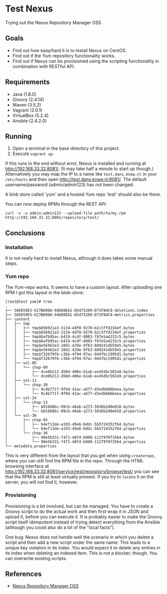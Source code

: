 Test Nexus
==========
Trying out the Nexus Repository Manager OSS

Goals
-----
* Find out how easy/hard it is to install Nexus on CentOS.
* Find out if the Yum repository functionality works.
* Find out if Nexus can be provisioned using the scripting functionality
  in combination with RESTful API.

Requirements
------------
* Java (1.8.0)
* Groovy (2.4.14)
* Maven (3.5.2)
* Vagrant (2.0.1)
* VirtualBox (5.2.4)
* Ansible (2.4.2.0)

Running
-------
1. Open a terminal in the base directory of this project.
2. Execute `vagrant up`.

If this runs to the end without error, Nexus is installed and running at
http://192.168.33.32:8081/. (It may take half a minute to start up though.)
Alternatively you may map the IP to a name like `test.dans.knaw.nl` in your `/etc/hosts`
and then open http://test.dans.knaw.nl:8081/. The default username/password
(admin/admin123) has not been changed.

A blob store called 'yum' and a hosted Yum repo 'test' should also be there.

You can now deploy RPMs through the REST API:

```
curl -v -u admin:admin123 --upload-file path/to/my.rpm http://192.168.33.32:8081/repository/test/
```

Conclusions
-----------

### Installation
It is not really hard to install Nexus, although it does takes some manual steps.

### Yum repo
The Yum-repo works. It seems to have a custom layout. After uploading one RPM I got this layout in
the blob-store:

```
[root@test yum]# tree
.
├── 56E859E5-627B890A-94D89EA1-D5475209-D71F84C8-deletions.index
├── 56E859E5-627B890A-94D89EA1-D5475209-D71F84C8-metrics.properties
├── content
│   ├── tmp
│   │   ├── tmp$65b921a3-3134-4df0-9270-b2c3ffd234ef.bytes
│   │   ├── tmp$65b921a3-3134-4df0-9270-b2c3ffd234ef.properties
│   │   ├── tmp$6afb95ac-b419-4cdf-8003-f87e5a4232c5.bytes
│   │   ├── tmp$6afb95ac-b419-4cdf-8003-f87e5a4232c5.properties
│   │   ├── tmp$e56462e3-10d1-429e-9f63-609241db59e5.bytes
│   │   ├── tmp$e56462e3-10d1-429e-9f63-609241db59e5.properties
│   │   ├── tmp$f32679f6-c3bb-4f94-97ac-9d4fbc1995d1.bytes
│   │   └── tmp$f32679f6-c3bb-4f94-97ac-9d4fbc1995d1.properties
│   ├── vol-05
│   │   └── chap-09
│   │       ├── dce0b212-d50d-406e-b1ab-ee45dbc502a9.bytes
│   │       └── dce0b212-d50d-406e-b1ab-ee45dbc502a9.properties
│   ├── vol-11
│   │   └── chap-20
│   │       ├── 9c4b771f-9f9d-42ac-a677-d3edb686beea.bytes
│   │       └── 9c4b771f-9f9d-42ac-a677-d3edb686beea.properties
│   ├── vol-24
│   │   └── chap-13
│   │       ├── b81660bc-99cb-46ab-a273-5036b2d0e010.bytes
│   │       └── b81660bc-99cb-46ab-a273-5036b2d0e010.properties
│   └── vol-36
│       ├── chap-03
│       │   ├── b4ef13de-a193-49a6-bddc-5b5f24352fb4.bytes
│       │   └── b4ef13de-a193-49a6-bddc-5b5f24352fb4.properties
│       └── chap-36
│           ├── 98e5b331-f471-487d-b900-1127978f35b4.bytes
│           └── 98e5b331-f471-487d-b900-1127978f35b4.properties
└── metadata.properties
```

This is very different from the layout that you get when using `createrepo`, where you can still find the
RPM file in the repo. Through the HTML browsing interface at http://192.168.33.32:8081/service/rest/repository/browse/test/ you
can see that the RPM is still at least virtually present. If you try to `locate` it on the server, you will not find
it, however.

### Provisioning
Provisioning is a bit involved, but can be managed. You have to create a Groovy script to do the actual work and then
first wrap it in JSON and upload it, before you can execute it. It is probably easier to make the Groovy script itself idempotent
instead of trying detect everything from the Ansible (although you could also do a lot of the "local facts").

One bug: Nexus does not handle well the scenario in which you delete a script and then add a new script under the same name. This
leads to a unique key violation in its index. You would expect it to delete any entries in its index when deleting an indexed item.
This is not a blocker, though. You can overwrite existing scripts.

References
----------
* [Nexus Repository Manager OSS](https://help.sonatype.com/repomanager3)

